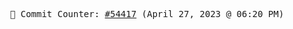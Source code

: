 <p align="center">
    <samp>
        📮 Commit Counter: <a href="https://github.com/Javascript-void0/Javascript-void0/commits/main">#54417</a> (April 27, 2023 @ 06:20 PM)
    </samp>
</p>